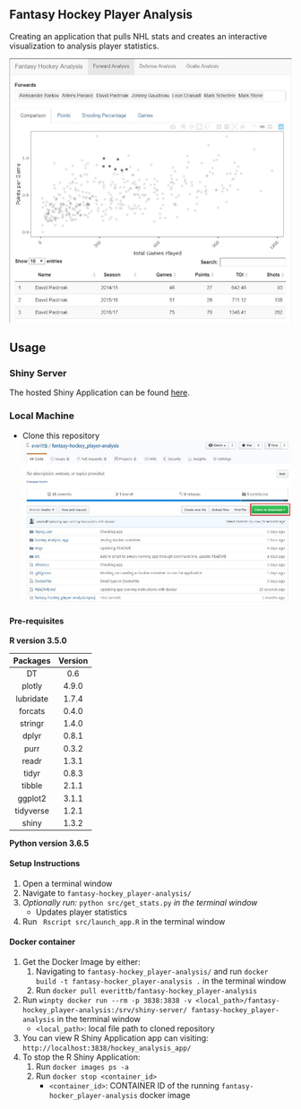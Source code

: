 ## Fantasy Hockey Player Analysis  

Creating an application that pulls NHL stats and creates an interactive visualization to analysis player statistics.

![screenshot](./imgs/app_screenshot.JPG)

## Usage  

### Shiny Server  
The hosted Shiny Application can be found [here](https://everittb.shinyapps.io/hockey_analysis_app/).  

### Local Machine
- Clone this repository  
![screenshot](./imgs/clone_screenshot.JPG)

#### Pre-requisites  
**R version 3.5.0**  

| Packages | Version |
|:--------:|:-------:|  
| DT | 0.6 |
| plotly | 4.9.0 |
| lubridate | 1.7.4 |
| forcats | 0.4.0 |
| stringr | 1.4.0 |
| dplyr | 0.8.1 |
| purr | 0.3.2 |
| readr | 1.3.1 |
| tidyr | 0.8.3 |
| tibble | 2.1.1 |
| ggplot2 | 3.1.1 |
| tidyverse | 1.2.1 |
| shiny | 1.3.2 |  

**Python version 3.6.5**  

#### Setup Instructions    
1. Open a terminal window
2. Navigate to `fantasy-hockey_player-analysis/`
3. *Optionally run:* `python src/get_stats.py` *in the terminal window*  
   - Updates player statistics   
4. Run ` Rscript src/launch_app.R` in the terminal window

#### Docker container  
1. Get the Docker Image by either:  
   1. Navigating to `fantasy-hockey_player-analysis/` and run `docker build -t fantasy-hocker_player-analysis .` in the terminal window  
   2. Run `docker pull everittb/fantasy-hockey_player-analysis`  
2. Run `winpty docker run --rm -p 3838:3838 -v <local_path>/fantasy-hockey_player-analysis:/srv/shiny-server/ fantasy-hockey_player-analysis` in the terminal window  
   - `<local_path>`: local file path to cloned repository
3. You can view R Shiny Application app can visiting: `http://localhost:3838/hockey_analysis_app/`  
4. To stop the R Shiny Application:  
   1. Run `docker images ps -a`  
   2. Run `docker stop <container_id>`  
      - `<container_id>`: CONTAINER ID of the running `fantasy-hocker_player-analysis` docker image
